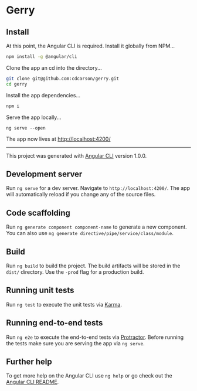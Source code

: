 # Gerry

## Install

At this point, the Angular CLI is required. Install it globally from NPM...

```bash
npm install -g @angular/cli
```

Clone the app an cd into the directory...

```bash
git clone git@github.com:cdcarson/gerry.git
cd gerry
```

Install the app dependencies...
```bash
npm i
```

Serve the app locally...
```
ng serve --open
```
The app now lives at [http://localhost:4200/](http://localhost:4200/)

----


This project was generated with [Angular CLI](https://github.com/angular/angular-cli) version 1.0.0.

## Development server

Run `ng serve` for a dev server. Navigate to `http://localhost:4200/`. The app will automatically reload if you change any of the source files.

## Code scaffolding

Run `ng generate component component-name` to generate a new component. You can also use `ng generate directive/pipe/service/class/module`.

## Build

Run `ng build` to build the project. The build artifacts will be stored in the `dist/` directory. Use the `-prod` flag for a production build.

## Running unit tests

Run `ng test` to execute the unit tests via [Karma](https://karma-runner.github.io).

## Running end-to-end tests

Run `ng e2e` to execute the end-to-end tests via [Protractor](http://www.protractortest.org/).
Before running the tests make sure you are serving the app via `ng serve`.

## Further help

To get more help on the Angular CLI use `ng help` or go check out the [Angular CLI README](https://github.com/angular/angular-cli/blob/master/README.md).
